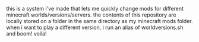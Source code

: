 this is a system i've made that lets me quickly change mods for different minecraft worlds/versions/servers.
the contents of this repository are locally stored on a folder in the same directory as my minecraft mods folder.
when i want to play a different version, i run an alias of worldversions.sh and boom! voila!
